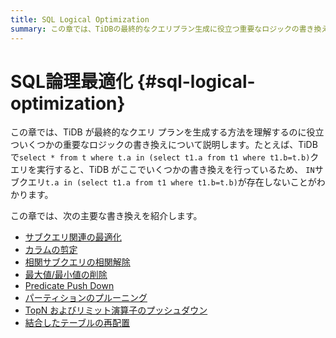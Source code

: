 ```yaml
---
title: SQL Logical Optimization
summary: この章では、TiDBの最終的なクエリプラン生成に役立つ重要なロジックの書き換えについて説明します。例えば、TiDBでselect * from t where t.a in (select t1.a from t1 where t1.b=t.b)クエリを実行すると、いくつかの書き換えが行われ、INサブクエリt.a in (select t1.a from t1 where t1.b=t.b)が存在しないことがわかります。この章では、サブクエリ関連の最適化、カラムの剪定、相関サブクエリの相関解除、最大値/最小値の削除、Predicate Push Down、パーティションのプルーニング、TopN およびリミット演算子のプッシュダウン、結合したテーブルの再配置について紹介します。
---
```


# SQL論理最適化 {#sql-logical-optimization}

この章では、TiDB が最終的なクエリ プランを生成する方法を理解するのに役立ついくつかの重要なロジックの書き換えについて説明します。たとえば、TiDB で`select * from t where t.a in (select t1.a from t1 where t1.b=t.b)`クエリを実行すると、TiDB がここでいくつかの書き換えを行っているため、 `IN`サブクエリ`t.a in (select t1.a from t1 where t1.b=t.b)`が存在しないことがわかります。

この章では、次の主要な書き換えを紹介します。

-   [サブクエリ関連の最適化](/subquery-optimization.md)
-   [カラムの剪定](/column-pruning.md)
-   [相関サブクエリの相関解除](/correlated-subquery-optimization.md)
-   [最大値/最小値の削除](/max-min-eliminate.md)
-   [Predicate Push Down](/predicate-push-down.md)
-   [パーティションのプルーニング](/partition-pruning.md)
-   [TopN およびリミット演算子のプッシュダウン](/topn-limit-push-down.md)
-   [結合したテーブルの再配置](/join-reorder.md)
